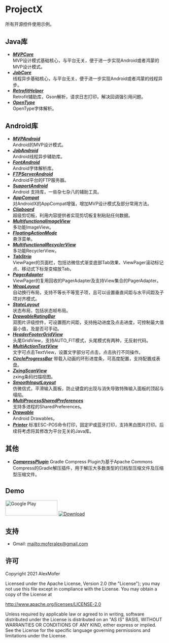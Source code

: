 
ProjectX
========

所有开源控件使用示例。

Java库
-----

- ***[MVPCore][1]***  
MVP设计模式基础核心，与平台无关，便于进一步实现Android或者鸿蒙的MVP设计模式。
- ***[JobCore][2]***  
线程异步基础核心，与平台无关，便于进一步实现Android或者鸿蒙的线程异步。
- ***[RetrofitHelper][3]***  
Retrofit辅助库，Gson解析，请求日志打印，解决回调强引用问题。
- ***[OpenType][4]***  
OpenType字体解析。

[1]: https://github.com/AlexMofer/MVPCore
[2]: https://github.com/AlexMofer/JobCore
[3]: https://github.com/AlexMofer/RetrofitHelper
[4]: https://github.com/AlexMofer/OpenType

Android库
--------

- ***[MVPAndroid][100]***  
Android的MVP设计模式。
- ***[JobAndroid][101]***  
Android线程异步辅助库。
- ***[FontAndroid][102]***  
Android字体解析库。
- ***[FTPServerAndroid][103]***  
Android平台的FTP服务器。
- ***[SupportAndroid][104]***  
Android 支持库，一些杂七杂八的辅助工具。
- ***[AppCompat][105]***  
对AndroidX的AppCompat增强，增加MVP设计模式及部分常用方法。
- ***[Clipboard][106]***  
超级剪切板，利用内容提供者实现剪切板复制粘贴任何数据。
- ***[MultifunctionalImageView][107]***  
多功能ImageView。
- ***[FloatingActionMode][108]***  
悬浮菜单。
- ***[MultifunctionalRecyclerView][109]***  
多功能RecyclerView。
- ***[TabStrip][110]***  
ViewPager的页面栏，包括访微信式渐变底部Tab效果、ViewPager滚动标记点、移动式下标渐变缩放Tab。
- ***[PagerAdapter][111]***  
ViewPager的复用回收的PagerAdapter及支持View集合的PagerAdapter。
- ***[WrapLayout][112]***  
自动换行布局，支持不等长不等宽子项，且可以设置垂直间距与水平间距及子项对齐模式。
- ***[StateLayout][113]***  
状态布局，包括状态帧布局。
- ***[DrawableRatingBar][114]***  
双图片评级控件，可设置图片间距，支持拖动进度及点击进度，可控制最大值最小值，及是否可手动。
- ***[HeaderFooterGridView][115]***  
头尾GridView，支持AUTO_FIT模式，头尾模式有两种，无反射代码。
- ***[MultiActionTextView][116]***  
文字可点击TextView，设置文字部分可点击，点击执行不同操作。
- ***[CircleProgressBar][117]***
带载入动画的环形进度条，可高度配置，支持配置成表盘。
- ***[ZxingScanView][118]***  
zxing条码扫描视图。
- ***[SmoothInputLayout][119]***  
仿微信式，平滑输入面板，防止键盘的出现与消失导致特殊输入面板的顶起与塌陷。
- ***[MultiProcessSharedPreferences][120]***  
支持多进程的SharedPreferences。
- ***[Drawable][121]***  
Android Drawables。
- ***[Printer][122]***
标准ESC-POS命令打印，固定IP或蓝牙打印，支持黑白图片打印。后续将考虑将其修改为平台无关的Java库。

[100]: https://github.com/AlexMofer/MVPAndroid
[101]: https://github.com/AlexMofer/JobAndroid
[102]: https://github.com/AlexMofer/FontAndroid
[103]: https://github.com/AlexMofer/FTPServerAndroid
[104]: https://github.com/AlexMofer/SupportAndroid
[105]: https://github.com/AlexMofer/AppCompat
[106]: https://github.com/AlexMofer/Clipboard
[107]: https://github.com/AlexMofer/MultifunctionalImageView
[108]: https://github.com/AlexMofer/FloatingActionMode
[109]: https://github.com/AlexMofer/MultifunctionalRecyclerView
[110]: https://github.com/AlexMofer/TabStrip
[111]: https://github.com/AlexMofer/PagerAdapter
[112]: https://github.com/AlexMofer/WrapLayout
[113]: https://github.com/AlexMofer/StateLayout
[114]: https://github.com/AlexMofer/DrawableRatingBar
[115]: https://github.com/AlexMofer/HeaderFooterGridView
[116]: https://github.com/AlexMofer/MultiActionTextView
[117]: https://github.com/AlexMofer/CircleProgressBar
[118]: https://github.com/AlexMofer/ZxingScanView
[119]: https://github.com/AlexMofer/SmoothInputLayout
[120]: https://github.com/AlexMofer/MultiProcessSharedPreferences
[121]: https://github.com/AlexMofer/Drawable
[122]: https://github.com/AlexMofer/Printer

其他
---

- ***[CompressPlugin][200]***
Gradle Compress Plugin为基于Apache Commons Compress的Gradle解压插件，用于解压大多数类型的归档型压缩文件及压缩型压缩文件。

[200]: https://github.com/AlexMofer/CompressPlugin

Demo
----

[<img src="https://play.google.com/intl/zh_cn/badges/images/apps/en-play-badge.png" width="164" height="48" alt="Google Play"/>][300]
[<img src="release/ic_download.png" alt="Download"/>][301]

[300]: https://play.google.com/store/apps/details?id=am.project.x
[301]: https://raw.githubusercontent.com/AlexMofer/ProjectX/master/release/ProjectX.apk

支持
---

- Gmail: <mailto:moferalex@gmail.com>

许可
---

Copyright 2021 AlexMofer

Licensed under the Apache License, Version 2.0 (the "License");
you may not use this file except in compliance with the License.
You may obtain a copy of the License at

   http://www.apache.org/licenses/LICENSE-2.0

Unless required by applicable law or agreed to in writing, software
distributed under the License is distributed on an "AS IS" BASIS,
WITHOUT WARRANTIES OR CONDITIONS OF ANY KIND, either express or implied.
See the License for the specific language governing permissions and
limitations under the License.